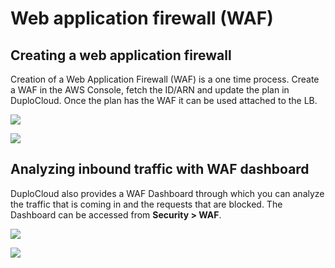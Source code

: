 # Web application firewall (WAF)

## Creating a web application firewall <a href="#0-toc-title" id="0-toc-title"></a>

Creation of a Web Application Firewall (WAF) is a one time process. Create a WAF in the AWS Console, fetch the ID/ARN and update the plan in DuploCloud. Once the plan has the WAF it can be used attached to the LB.

![](https://duplocloud.com/wp-content/uploads/2021/11/plan-waf.png)

![](https://duplocloud.com/wp-content/uploads/2021/11/attach-waf.png)

## Analyzing inbound traffic with WAF dashboard <a href="#1-toc-title" id="1-toc-title"></a>

DuploCloud also provides a WAF Dashboard through which you can analyze the traffic that is coming in and the requests that are blocked. The Dashboard can be accessed from **Security > WAF**.&#x20;

![](https://duplocloud.com/wp-content/uploads/2021/11/waf-dashboard-link.png)

![](https://duplocloud.com/wp-content/uploads/2021/11/waf-dashboard.png)
